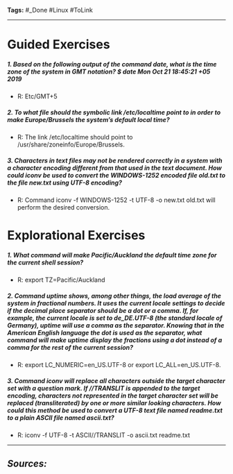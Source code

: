 **Tags:** #_Done 
#Linux  #ToLink 
- - -
# Guided Exercises
##### 1. Based on the following output of the command date, what is the time zone of the system in GMT notation? $ date Mon Oct 21 18:45:21 +05 2019
 - R: Etc/GMT+5 
##### 2. To what file should the symbolic link /etc/localtime point to in order to make Europe/Brussels the system’s default local time?
 - R: The link /etc/localtime should point to /usr/share/zoneinfo/Europe/Brussels.
##### 3. Characters in text files may not be rendered correctly in a system with a character encoding different from that used in the text document. How could iconv be used to convert the WINDOWS-1252 encoded file old.txt to the file new.txt using UTF-8 encoding?
- R:  Command iconv -f WINDOWS-1252 -t UTF-8 -o new.txt old.txt will perform the
desired conversion.

# Explorational Exercises
##### 1. What command will make Pacific/Auckland the default time zone for the current shell session?
- R:  export TZ=Pacific/Auckland
##### 2. Command uptime shows, among other things, the load average of the system in fractional numbers. It uses the current locale settings to decide if the decimal place separator should be a dot or a comma. If, for example, the current locale is set to de_DE.UTF-8 (the standard locale of Germany), uptime will use a comma as the separator. Knowing that in the American English language the dot is used as the separator, what command will make uptime display the fractions using a dot instead of a comma for the rest of the current session?
 - R:   export LC_NUMERIC=en_US.UTF-8 or export LC_ALL=en_US.UTF-8.
##### 3. Command iconv will replace all characters outside the target character set with a question mark. If //TRANSLIT is appended to the target encoding, characters not represented in the target character set will be replaced (transliterated) by one or more similar looking characters. How could this method be used to convert a UTF-8 text file named readme.txt to a plain ASCII file named ascii.txt?
- R:   iconv -f UTF-8 -t ASCII//TRANSLIT -o ascii.txt  readme.txt

- - - 
## ***Sources:***